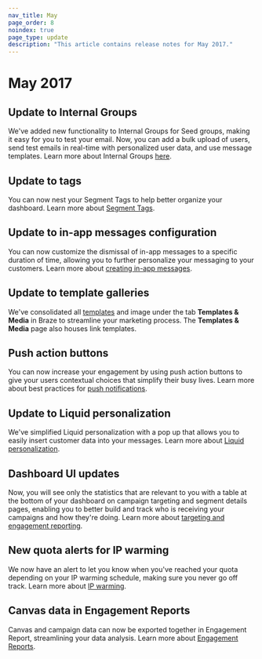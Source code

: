 ```yaml
---
nav_title: May
page_order: 8
noindex: true
page_type: update
description: "This article contains release notes for May 2017."
---
```


# May 2017

## Update to Internal Groups

We've added new functionality to Internal Groups for Seed groups, making it easy for you to test your email. Now, you can add a bulk upload of users, send test emails in real-time with personalized user data, and use message templates. Learn more about Internal Groups [here][43].

## Update to tags

You can now nest your Segment Tags to help better organize your dashboard. Learn more about [Segment Tags][42].

## Update to in-app messages configuration

You can now customize the dismissal of in-app messages to a specific duration of time, allowing you to further personalize your messaging to your customers. Learn more about [creating in-app messages][41].

## Update to template galleries

We've consolidated all [templates][40] and image under the tab **Templates & Media** in Braze to streamline your marketing process. The **Templates & Media** page also houses link templates.

## Push action buttons

You can now increase your engagement by using push action buttons to give your users contextual choices that simplify their busy lives. Learn more about best practices for [push notifications][39].

## Update to Liquid personalization

We've simplified Liquid personalization with a pop up that allows you to easily insert customer data into your messages. Learn more about [Liquid personalization][38].

## Dashboard UI updates

Now, you will see only the statistics that are relevant to you with a table at the bottom of your dashboard on campaign targeting and segment details pages, enabling you to better build and track who is receiving your campaigns and how they're doing. Learn more about [targeting and engagement reporting][37].

## New quota alerts for IP warming

We now have an alert to let you know when you've reached your quota depending on your IP warming schedule, making sure you never go off track. Learn more about [IP warming][36].

## Canvas data in Engagement Reports

Canvas and campaign data can now be exported together in Engagement Report, streamlining your data analysis. Learn more about [Engagement Reports][35].


[35]: {{site.baseurl}}/user_guide/data_and_analytics/reporting/engagement_reports/#engagement-reports
[36]: {{site.baseurl}}/user_guide/message_building_by_channel/email/best_practices/
[37]: {{site.baseurl}}/user_guide/data_and_analytics/configuring_reporting/
[38]: {{site.baseurl}}/user_guide/personalization_and_dynamic_content/liquid/supported_personalization_tags/
[39]: {{site.baseurl}}/user_guide/message_building_by_channel/push/best_practices/
[40]: {{site.baseurl}}/user_guide/engagement_tools/templates_and_media/
[41]: {{site.baseurl}}/user_guide/message_building_by_channel/in-app_messages/create/#creating-an-in-app-message
[42]: {{site.baseurl}}/user_guide/administrative/app_settings/tags/#campaign-segment-and-news-feed-card-tags
[43]: {{site.baseurl}}/user_guide/administrative/app_settings/developer_console/#content-test-groups
[98]:{{site.baseurl}}/user_guide/onboarding/platform_administrative_features/#authentication-rules
